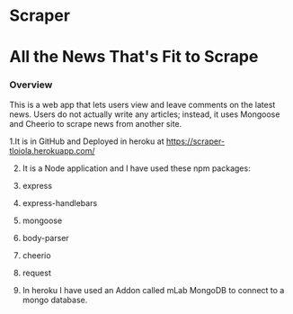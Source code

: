 # Scraper
# All the News That's Fit to Scrape

### Overview

This is a web app that lets users view and leave comments on the latest news. Users do not actually write any articles; instead, it uses Mongoose and Cheerio to scrape news from another site.

1.It is in GitHub and Deployed in heroku at https://scraper-tloiola.herokuapp.com/

2. It is a Node application and I have used these npm packages:

3. express

4. express-handlebars

5. mongoose

6. body-parser

7. cheerio

8. request

9. In heroku I have used an Addon called mLab MongoDB to connect to a mongo database.

